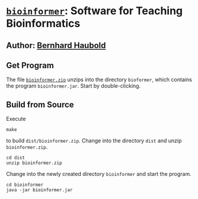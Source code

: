 # [`bioinformer`](https://owncloud.gwdg.de/index.php/s/HGKBZvCSIxjEkph): Software for Teaching Bioinformatics
## Author: [Bernhard Haubold](https://www.evolbio.mpg.de/mitarbeiter/12020)
## Get Program
The file
[`bioinformer.zip`](https://owncloud.gwdg.de/index.php/s/nDR1j3Ch2EJKHn8)
unzips into the directory `bioformer`, which contains the program
`bioinformer.jar`. Start by double-clicking.
## Build from Source
Execute
```
make
```
to build `dist/bioinformer.zip`. Change into the directory `dist` and unzip `bioinformer.zip`.
```
cd dist
unzip bioinformer.zip
```
Change into the newly created directory `bioinformer` and start the
program.
```
cd bioinformer
java -jar bioinformer.jar
```

